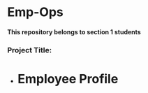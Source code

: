 # Emp-Ops

#### This repository belongs to section 1 students

### Project Title:
- # Employee Profile
